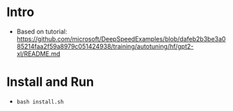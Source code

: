 # Intro
* Based on tutorial: https://github.com/microsoft/DeepSpeedExamples/blob/dafeb2b3be3a085214faa2f59a8979c051424938/training/autotuning/hf/gpt2-xl/README.md

# Install and Run
* `bash install.sh`
